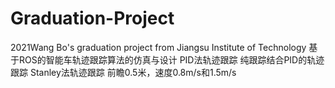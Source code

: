 # Graduation-Project
2021Wang Bo's graduation project from Jiangsu Institute of Technology 基于ROS的智能车轨迹跟踪算法的仿真与设计
PID法轨迹跟踪
纯跟踪结合PID的轨迹跟踪
Stanley法轨迹跟踪
前瞻0.5米，速度0.8m/s和1.5m/s
